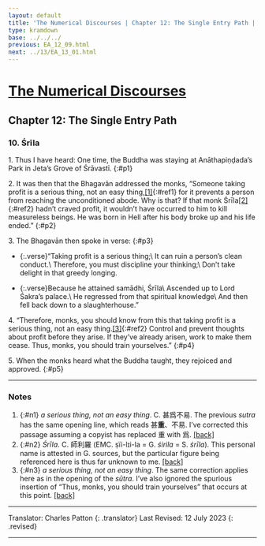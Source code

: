 ```yaml
---
layout: default
title: 'The Numerical Discourses | Chapter 12: The Single Entry Path | 10. Śrīla'
type: kramdown
base: ../../../
previous: EA_12_09.html
next: ../13/EA_13_01.html
---
```


# [The Numerical Discourses](../index.html)
## Chapter 12: The Single Entry Path
### 10. Śrīla

1\. Thus I have heard: One time, the Buddha was staying at Anāthapiṇḍada’s Park in Jeta’s Grove of Śrāvastī.
{:#p1}

2\. It was then that the Bhagavān addressed the monks, “Someone taking profit is a serious thing, not an easy thing,[\[1\]](#n1){:#ref1} for it prevents a person from reaching the unconditioned abode. Why is that? If that monk Śrīla[\[2\]](#n2){:#ref2} hadn’t craved profit, it wouldn’t have occurred to him to kill measureless beings. He was born in Hell after his body broke up and his life ended.”
{:#p2}

3\. The Bhagavān then spoke in verse:
{:#p3}

* {:.verse}“Taking profit is a serious thing;\\
It can ruin a person’s clean conduct.\\
Therefore, you must discipline your thinking;\\
Don’t take delight in that greedy longing.

* {:.verse}Because he attained samādhi, Śrīla\\
Ascended up to Lord Śakra’s palace.\\
He regressed from that spiritual knowledge\\
And then fell back down to a slaughterhouse.”

4\. “Therefore, monks, you should know from this that taking profit is a serious thing, not an easy thing.[\[3\]](#n3){:#ref2} Control and prevent thoughts about profit before they arise. If they’ve already arisen, work to make them cease. Thus, monks, you should train yourselves.”
{:#p4}

5\. When the monks heard what the Buddha taught, they rejoiced and approved.
{:#p5}

---

### Notes

1. {:#n1} <em>a serious thing, not an easy thing</em>. C. 甚爲不易. The previous <em>sutra</em> has the same opening line, which reads 甚<strong>重</strong>、不易. I’ve corrected this passage assuming a copyist has replaced 重 with 爲. [\[back\]](#ref1)
2. {:#n2} <em>Śrīla</em>. C. 師利羅 (EMC. ṣïi-lɪi-la = G. <em>śirila</em> = S. <em>śrīla</em>). This personal name is attested in G. sources, but the particular figure being referenced here is thus far unknown to me. [\[back\]](#ref2)
3. {:#n3} <em>a serious thing, not an easy thing</em>. The same correction applies here as in the opening of the <em>sūtra</em>. I’ve also ignored the spurious insertion of “Thus, monks, you should train yourselves” that occurs at this point. [\[back\]](#ref3)

---

Translator: Charles Patton
{: .translator}
Last Revised: 12 July 2023
{: .revised}

---